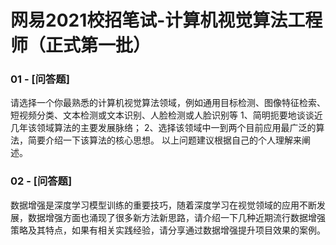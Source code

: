 <!--
 * @Description: 
 * @Versions: 
 * @Author: Vernon Cui
 * @Github: https://github.com/vernon97
 * @Date: 2021-01-21 02:46:03
 * @LastEditors: Vernon Cui
 * @LastEditTime: 2021-01-21 02:48:22
 * @FilePath: /.leetcode/Users/vernon/Leetcode-notes/网易2021计算机视觉02.md
-->
# 网易2021校招笔试-计算机视觉算法工程师（正式第一批）

### 01 - [问答题]

请选择一个你最熟悉的计算机视觉算法领域，例如通用目标检测、图像特征检索、短视频分类、文本检测或文本识别、人脸检测或人脸识别等
1、简明扼要地谈谈近几年该领域算法的主要发展脉络； 
2、选择该领域中一到两个目前应用最广泛的算法，简要介绍一下该算法的核心思想。 以上问题建议根据自己的个人理解来阐述。

### 02 - [问答题]

数据增强是深度学习模型训练的重要技巧，随着深度学习在视觉领域的应用不断发展，数据增强方面也涌现了很多新方法新思路，请介绍一下几种近期流行数据增强策略及其特点，如果有相关实践经验，请分享通过数据增强提升项目效果的案例。


